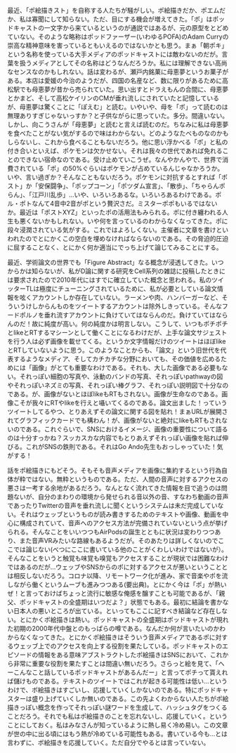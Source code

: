 最近、「ポ絵描きスト」を自称する人たちが騒がしい。ポ絵描きだか、ポエムだか、私は寡聞にして知らない。ただ、目にする機会が増えてきた。「ポ」はポッドキャストの一文字から来ているというのが通説ではあるが、元の原型をとどめていない。そのような略称はポッドファーザー(いわゆるPOFA)のAdam Curryの崇高な精神意味を害っているともいえるのではないかとも思う。まぁ「朝ポキ」という名称を使っている大手メディアのポッドキャストには敵わないのだが。言葉を扱うメディアとしてその名称はどうなんだろうか。私には理解できない高尚なセンスなのかもしれない。話は変わるが、瀬戸内銘菓に母恵夢というお菓子がある。本店は愛媛の今治のようだが、四国の名産など、数に限りがあるために高松駅でも母恵夢が昔から売られていた。思い出すとドラえもんの合間に、母恵夢とかまど、そして高松ケイリンのCMが垂れ流しにされていたと記憶しているが、母恵夢は驚くことに「ぽえむ」と読む。いやいや、母を「ポ」って読むのは無理ありすぎじゃないっすか？と子供ながらに思っていた。多分。間違いない。しかし、向こうさんが「母恵夢」と読むと言えば読むのだ。ちなみに私は母恵夢を食べたことがない気がするので味はわからない。どのようなたべものなのかもしらないし、これから食べることもないだろう。他に思い浮かべる「ポ」と私の付き合いといえば、ポケモンは欠かせない。それは我々の世代であれば免れることのできない宿命なのである。受け止めていこうぜ。なんやかんやで、世界で消費されている「ポ」の50%ぐらいはポケモンが占めているんじゃなかろうか。いや、言い過ぎか？そんなこともないだろう。ポケモンに対抗するとすれば「ポスト」か「安保闘争」、「ポップコーン」「ポツダム宣言」、「散歩」、「ちゃらんポらん」、「江戸川乱歩」…いや、いろいろあるな。いろいろあるわけである。ポル・ポトなんて4音中2音がポという贅沢さだ。ミスターポポもいるではないか。最近は「ポストXYZ」といったポの活用法もみられる。ポに付き纏われる人生も悪くないかもしれない。いや何を言っているのわからなくなってきた。ポに段々浸潤されている気がする。これではよろしくない。主催者に文章を書けといわれたのでとにかくこの空白を埋めなければならないのである。その脅迫的圧迫に屈することなく、とにかく何か適当にでっち上げて論じてみることにする。

最近、学術論文の世界でも「Figure Abstract」なる概念が浸透してきた。いつからかは知らないが、私がD論に関する研究をCell系列の雑誌に投稿したときには要求されたので2010年代にはすでに確立していた概念と思われる。私のツイッターTLは極度にチューニングされているために、私が必要としている論文情報を呟くアカウントしか存在していない。ラーメンや肉、ハンバーガーなど、そういうけしからんものをツイートするアカウントは除外しきっている。そんなフードポルノを垂れ流すアカウントに負けていてはならんのだ。負けていてはならんのだ！故に純度が高い。何の純度かは明言しない。こうして、いつもポチポチとlikeとRTするマシーンとして働くことになるわけだが、上手な論文サジェストを行う人は必ず画像を載せてくる。というか文字情報だけのツイートはほぼlikeとRTしていないように思う。このようなことからも、「論文」という旧世代を代表するようなメディア、そしてカチカチな分野においても、その価値を広めるためには「画像」がとても重要なわけである。それも、大した画像である必要もない。それっぽい細胞の写真や、泳動のバンドの写真、それっぽいpathwayの図やそれっぽいネズミの写真、それっぽい棒グラフ、それっぽい説明図で十分なのである。が、画像がないとほぼlikeもRTもされない。画像が生命なのである。画像こそが我々にRTやlikeを行えと囁いてくるのである。論文出ました！っていうツイートしてるやつ、とりあえずその論文に関する図を貼れ！まぁURLが展開されてグラフィックカードでも構わん！が、画像がないと絶対にlikeもRTもされないのである。これぐらいで、SNSにおけるイメージ、画像の重要性について語るのは十分すっかね？スッカスカな内容でもとりあえずそれっぽい画像を貼れば伸びる。これがSNSの鉄則である。それはGo Ando先生もおっしゃっていた！気がする！

話をポ絵描きにもどそう。そもそも音声メディアを画像に集約するという行為自体が粋ではない。無粋というものである。ただ、人間の音声に対するアクセスの悪さは一考する余地があるだろう。なんとなく流れてきた情報を目で追うのは問題ないが、自分のまわりの環境から発せられる音以外の音、すなわち動画の音声であったりTwitterの音声を垂れ流しに聞くというシステムは未だ完成していない。それはウェッブというものが読み書きするためのテキストや画像、動画を中心に構成されていて、音声へのアクセス方法が完備されていないという点が挙げられる。そんなことをいいつつもAirPodsの誕生とともに状況は変わりつつあり、また音声VRみたいな路線もあるようだが。そのあたりは詳しくないのでここでは論じない(べつにここに書いている他のことがくわしいわけではないが）。そんなことをいうと触覚も味覚も嗅覚もアクセスすることが現状では困難なわけではあるのだが...ウェッブやSNSからのポに対するアクセスが悪いということとは相反しないだろう。コロナ以降、リモートワーク化が進み、家で音楽やポを流しながら働くというムーブも進みつつある(要出典)。とにかく今は「ポ」が熱いぜ！と言っておけばちょっと流行に敏感な俺感を醸すことも可能であるが、「親父、ポッドキャストの全盛期はいつだよ？」状態でもある。最初に結論を書かない日本人の悪いところが出ている。といってもここに記すべき結論など存在しない。とにかくポ絵描きは熱い。ポッドキャストの全盛期はポッドキャストが現れた初期の2000年代中盤とのもっぱらの噂である。なんだか何が言いたいのかわからなくなってきた。とにかくポ絵描きはそういう音声メディアであるポに対するウェッブ上でのアクセスを向上する役割を果たしている。ポッドキャストのエピソードの情報をある意味アブストラクトしたポ絵描きはSNSにおいて、これから非常に重要な役割を果たすことは間違い無いだろう。さらっと絵を見て、「へーこんなこと話しているポッドキャストがあるんだー」と言ってポチって貰えれば儲けものである。テキストのツイートではこれが起きる可能性は低い...というわけで、ポ絵描きはすごいし、応援していくしかないのである。特にポッドキャスターは盛り上げていくしか無いのである。この先よくわからない人たちがポ絵描きっぽい概念を作ってそれっぽい謎ワードを生成して、ハッシュタグをつくることだろう。それでも私はポ絵描きのことを忘れないし、応援していく。ということにしておく。私はみなさんが知っているように熱し易く冷め易い。この文章が世の中に出る頃にはもう熱が冷めている可能性もある。書いている今も...とは言わずに、ポ絵描きを応援していく。ただ自分でやるとは言っていない。

